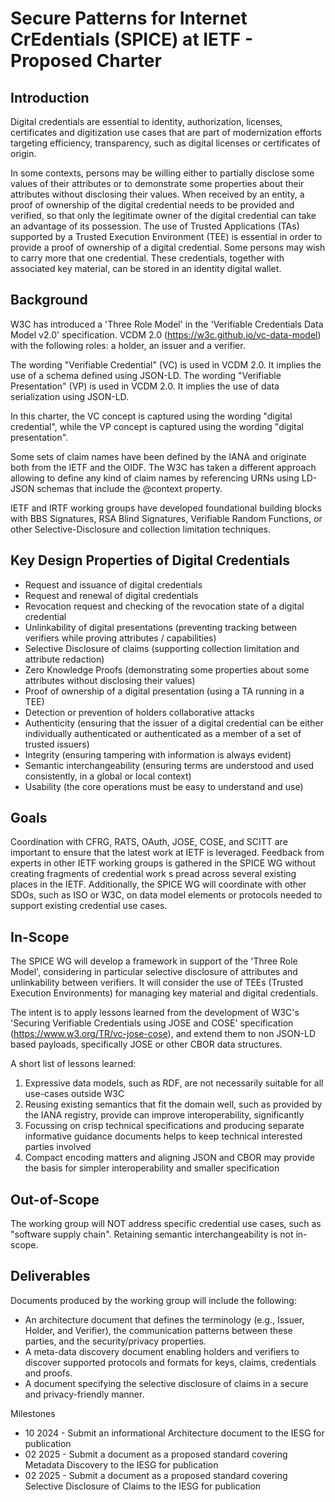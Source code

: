 # Secure Patterns for Internet CrEdentials (SPICE) at IETF - Proposed Charter

## Introduction

Digital credentials are essential to identity, authorization, licenses, certificates and digitization use cases that are part of modernization efforts targeting efficiency, transparency, such as digital licenses or certificates of origin.

In some contexts, persons may be willing either to partially disclose some values of their attributes or to demonstrate some properties about their attributes without disclosing their values.
When received by an entity, a proof of ownership of the digital credential needs to be provided and verified, so that only the legitimate owner of the digital credential can take an advantage of its possession. The use of Trusted Applications (TAs) supported by a Trusted Execution Environment (TEE) is essential in order to provide a proof of ownership of a digital credential.
Some persons may wish to carry more that one credential. These credentials, together with associated key material, can be stored in an identity digital wallet.

## Background

W3C has introduced a 'Three Role Model' in the 'Verifiable Credentials Data Model v2.0' specification. VCDM 2.0 (https://w3c.github.io/vc-data-model)
with the following roles: a holder, an issuer and a verifier.

The wording "Verifiable Credential" (VC) is used in VCDM 2.0. It implies the use of a schema defined using JSON-LD.
The wording "Verifiable Presentation" (VP) is used in VCDM 2.0. It implies the use of data serialization using JSON-LD.

In this charter, the VC concept is captured using the wording "digital credential", while the VP concept is captured using the wording "digital presentation".

Some sets of claim names have been defined by the IANA and originate both from the IETF and the OIDF.
The W3C has taken a different approach allowing to define any kind of claim names by referencing URNs using LD-JSON schemas that include the @context property.

IETF and IRTF working groups have developed foundational building blocks with BBS Signatures, RSA Blind Signatures, Verifiable Random Functions,
or other Selective-Disclosure and collection limitation techniques.

## Key Design Properties of Digital Credentials

- Request and issuance of digital credentials
- Request and renewal of digital credentials
- Revocation request and checking of the revocation state of a digital credential
- Unlinkability of digital presentations (preventing tracking between verifiers while proving attributes / capabilities)
- Selective Disclosure of claims (supporting collection limitation and attribute redaction)
- Zero Knowledge Proofs (demonstrating some properties about some attributes without disclosing their values)
- Proof of ownership of a digital presentation (using a TA running in a TEE)
- Detection or prevention of holders collaborative attacks
- Authenticity (ensuring that the issuer of a digital credential can be either individually authenticated or authenticated as a member of a set of trusted issuers)
- Integrity (ensuring tampering with information is always evident)
- Semantic interchangeability (ensuring terms are understood and used consistently, in a global or local context)
- Usability (the core operations must be easy to understand and use)

## Goals

Coordination with CFRG, RATS, OAuth, JOSE, COSE, and SCITT are important to ensure that the latest work at IETF is leveraged.
Feedback from experts in other IETF working groups is gathered in the SPICE WG without creating fragments of credential work s
pread across several existing places in the IETF. Additionally, the SPICE WG will coordinate with other SDOs, such as ISO or W3C,
on data model elements or protocols needed to support existing credential use cases.

## In-Scope

The SPICE WG will develop a framework in support of the 'Three Role Model', considering in particular selective disclosure of attributes
and unlinkability between verifiers. It will consider the use of TEEs (Trusted Execution Environments) for managing key material and digital credentials.

The intent is to apply lessons learned from the development of W3C's 'Securing Verifiable Credentials using JOSE and COSE' specification
(https://www.w3.org/TR/vc-jose-cose), and extend them to non JSON-LD based payloads, specifically JOSE or other CBOR data structures.

A short list of lessons learned:

1. Expressive data models, such as RDF, are not necessarily suitable for all use-cases outside W3C
1. Reusing existing semantics that fit the domain well, such as provided by the IANA registry, provide can improve interoperability, significantly
1. Focussing on crisp technical specifications and producing separate informative guidance documents helps to keep technical interested parties involved
1. Compact encoding matters and aligning JSON and CBOR may provide the basis for simpler interoperability and smaller specification

## Out-of-Scope

The working group will NOT address specific credential use cases, such as "software supply chain".
Retaining semantic interchangeability is not in-scope.

## Deliverables

Documents produced by the working group will include the following:

- An architecture document that defines the terminology (e.g., Issuer, Holder, and Verifier), the communication patterns between these parties, and the security/privacy properties.
- A meta-data discovery document enabling holders and verifiers to discover supported protocols and formats for keys, claims, credentials and proofs.
- A document specifying the selective disclosure of claims in a secure and privacy-friendly manner.

Milestones

- 10 2024 - Submit an informational Architecture document to the IESG for publication
- 02 2025 - Submit a document as a proposed standard covering Metadata Discovery to the IESG for publication
- 02 2025 - Submit a document as a proposed standard covering Selective Disclosure of Claims to the IESG for publication
